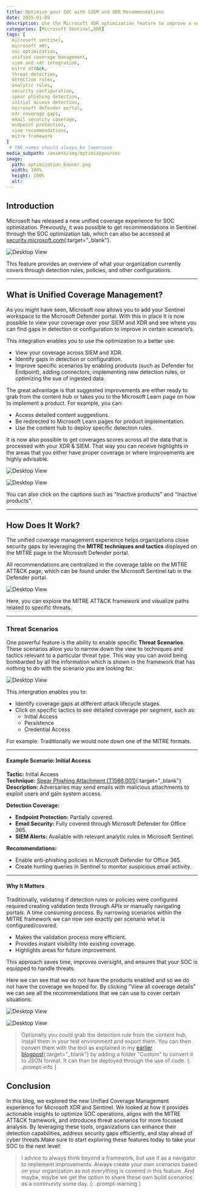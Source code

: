 ```yaml
---
title: Optimize your SOC with SIEM and XDR Recommendations
date: 2025-01-09
description: Use the Microsoft XDR optimization feature to improve a unified SIEM and XDR environment
categories: [Microsoft Sentinel,XDR]
tags: [  
  microsoft sentinel,
  microsoft xdr,
  soc optimization,
  unified coverage management,
  siem and xdr integration,
  mitre att&ck,
  threat detection,
  detection rules,
  analytic rules,
  security configuration,
  spear phishing detection,
  initial access detection,
  microsoft defender portal,
  xdr coverage gaps,
  email security coverage,
  endpoint protection,
  siem recommendations,
  mitre framework
]
 # TAG names should always be lowercase
media_subpath: /assets/img/optimizeyoursoc
image:
  path: optimization_banner.png
  width: 100%
  height: 100%
  alt:
---
```

## Introduction

Microsoft has released a new unified coverage experience for SOC optimization. Previously, it was possible to get recommendations in Sentinel through the SOC optimization tab, which can also be accessed at [security.microsoft.com](https://security.microsoft.com){:target="_blank"}.

![Desktop View](SOC_optimization_button.png)

This feature provides an overview of what your organization currently covers through detection rules, policies, and other configurations.

---

## What is Unified Coverage Management?

As you might have seen, Microsoft now allows you to add your Sentinel workspace to the Microsoft Defender portal. With this in place It is now possible to view your coverage over your SIEM and XDR and see where you can find gaps in detection or configuration to improve in certain scenario’s.

This integration enables you to use the optimization to a better use:

- View your coverage across SIEM and XDR.
- Identify gaps in detection or configuration.
- Improve specific scenarios by enabling products (such as Defender for Endpoint), adding connectors, implementing new detection rules, or optimizing the sue of ingested data.

The great advantage is that suggested improvements are either ready to grab from the content hub or takes you to the Microsoft Learn page on how to implement a product. For example, you can:

- Access detailed content suggestions.
- Be redirected to Microsoft Learn pages for product implementation.
- Use the content hub to deploy specific detection rules.

It is now also possible to get coverages scores across all the data that is processed with your XDR & SIEM. That way you can receive highlights in the areas that you either have proper coverage or where improvements are highly advisable. 

![Desktop View](current-recommended.png) 

![Desktop View](different-view-indicator.png)

You can also click on the captions such as "Inactive products" and "Inactive products".

---

## How Does It Work?

The unified coverage management experience helps organizations close security gaps by leveraging the **MITRE techniques and tactics** displayed on the MITRE page in the Microsoft Defender portal. 

All recommendations are centralized in the coverage table on the MITRE ATT&CK page, which can be found under the Microsoft Sentinel tab in the Defender portal.

![Desktop View](MITRE_ATTCK_page.png)

Here, you can explore the MITRE ATT&CK framework and visualize paths related to specific threats.

---

### Threat Scenarios

One powerful feature is the ability to enable specific **Threat Scenarios**. These scenarios allow you to narrow down the view to techniques and tactics relevant to a particular threat type. This way you can avoid being bombarded by all the information which is shown in the framework that has nothing to do with the scenario you are looking for. 

![Desktop View](Enable_TS_MITRE.png)

This intergration enables you to:

- Identify coverage gaps at different attack lifecycle stages.
- Click on specific tactics to see detailed coverage per segment, such as:
  - Initial Access
  - Persistence
  - Credential Access

For example. Traditionally we would note down one of the MITRE formats. 

---

#### Example Scenario: Initial Access

**Tactic:** Initial Access  
**Technique:** [Spear Phishing Attachment (T1566.001)](https://attack.mitre.org/techniques/T1566/001/){:target="_blank"} 
**Description:** Adversaries may send emails with malicious attachments to exploit users and gain system access.  

**Detection Coverage:**
- **Endpoint Protection:** Partially covered.
- **Email Security:** Fully covered through Microsoft Defender for Office 365.
- **SIEM Alerts:** Available with relevant analytic rules in Microsoft Sentinel.

**Recommendations:**
- Enable anti-phishing policies in Microsoft Defender for Office 365.
- Create hunting queries in Sentinel to monitor suspicious email activity.

---

#### Why It Matters

Traditionally, validating if detection rules or policies were configured required creating validation tests through APIs or manually navigating portals. A time consuming process. By narrowing scenarios within the MITRE framework we can now see exactly per scenario what is configured/covered.

- Makes the validation process more efficient.
- Provides instant visibility into existing coverage.
- Highlights areas for future improvement.

This approach saves time, improves oversight, and ensures that your SOC is equipped to handle threats.

Here we can see that we do not have the products enabled and so we do not have the coverage we hoped for. By clicking "View all coverage details" we can see all the recommendations that we can use to cover certain situations.

![Desktop View](techniques_overview.png)

![Desktop View](full-threat-overview.png)

> Optionally you could grab the detection rule from the content hub, install them in your test environment and export them. You can then convert them with the tool as explained in my [earlier blogpost](https://azurewithtom.com/posts/Generate-ready-to-use-analytic-rules/){:target="_blank"} by adding a folder "Custom" to convert it to JSON format. It can than be deployed through the use of code.
{: .prompt-info }

## Conclusion
In this blog, we explored the new Unified Coverage Management experience for Microsoft XDR and Sentinel. We looked at how it provides actionable insights to optimize SOC operations, aligns with the MITRE ATT&CK framework, and introduces threat scenarios for more focused analysis. By leveraging these tools, organizations can enhance their detection capabilities, address security gaps efficiently, and stay ahead of cyber threats.Make sure to start exploring these features today to take your SOC to the next level!

> I advice to always think beyond a framework, but use it as a navigator to implement improvements. Always create your own scenarios based on your organization as not everything is covered in this feature. And maybe, maybe we get the option to share these own build scenarios as a community some day.
{: .prompt-warning }

